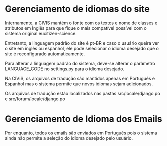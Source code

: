 # Gerenciamento de idiomas do site

Internamente, a CIVIS mantém o fonte com os textos e nome de classes e atributos em Inglês para que fique o mais compatível possível com o sistema original eucitizen-science.

Entretanto, a linguagem padrão do site é pt-BR e caso o usuário queira ver o site em inglês ou espanhol, ele pode selecionar o idioma desejado que o site é reconfigurado automaticamente.

Para alterar a linguagem padrão do sistema, deve-se alterar o parâmetro LANGUAGE_CODE no settings.py para o idioma desejado.

Na CIVIS, os arquivos de tradução são mantidos apenas em Português e Espanhol mas o sistema permite que novos idiomas sejam adicionados. 

Os arquivos de tradução estão localizados nas pastas src/locale/django.po e src/forum/locale/django.po

# Gerenciamento de Idioma dos Emails

Por enquanto, todos os emails são enviados em Português pois o sistema ainda não permite a seleção do idioma desejado pelo usuário.